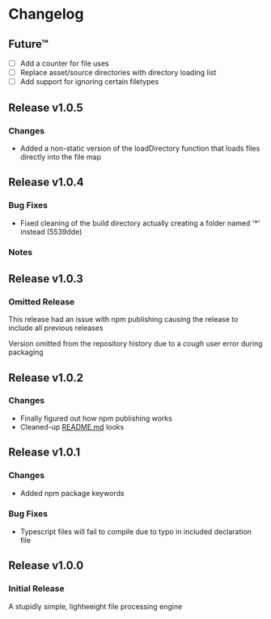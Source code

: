 # Changelog #

## Future&trade; ##

- [ ] Add a counter for file uses
- [ ] Replace asset/source directories with directory loading list
- [ ] Add support for ignoring certain filetypes

## Release v1.0.5 ##

### Changes ###

- Added a non-static version of the loadDirectory function that loads files directly into the file map

## Release v1.0.4 ##

### Bug Fixes ###

- Fixed cleaning of the build directory actually creating a folder named '*' instead (5539dde)

### Notes ###

## Release v1.0.3 ##

### Omitted Release ###

This release had an issue with npm publishing causing the release to include all previous releases

Version omitted from the repository history due to a *cough* user error during packaging

## Release v1.0.2 ##

### Changes ###

- Finally figured out how npm publishing works
- Cleaned-up [README.md](README.md) looks

## Release v1.0.1 ##

### Changes ###

- Added npm package keywords

### Bug Fixes ###

- Typescript files will fail to compile due to typo in included declaration file

## Release v1.0.0 ##

### Initial Release ###

A stupidly simple, lightweight file processing engine
